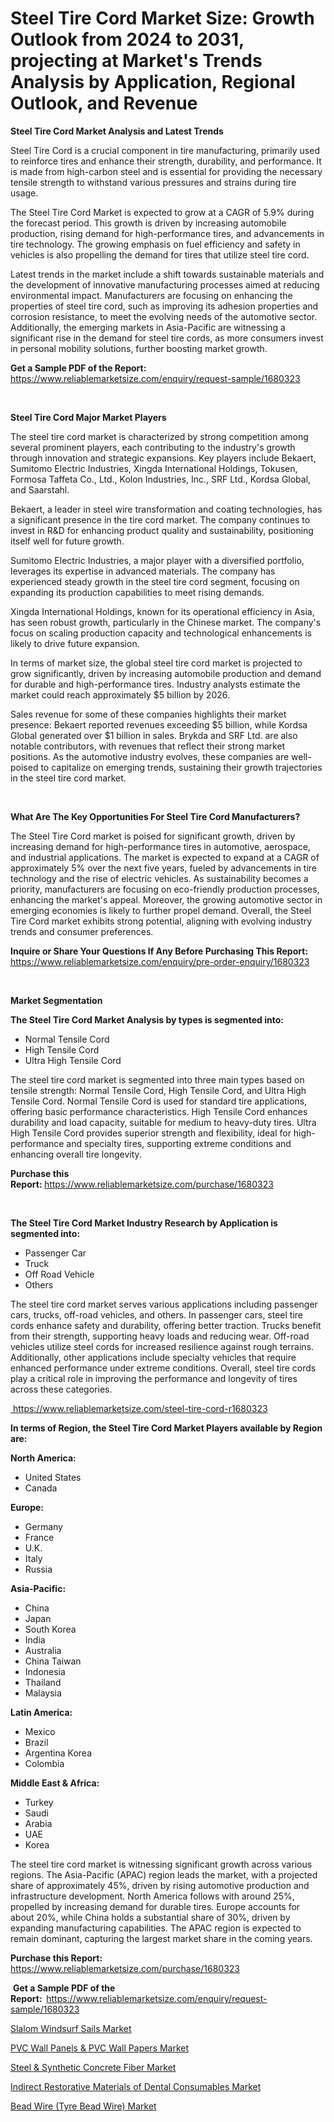 <p><h1>Steel Tire Cord Market Size: Growth Outlook from 2024 to 2031, projecting at Market's Trends Analysis by Application, Regional Outlook, and Revenue</h1></p><p><strong>Steel Tire Cord Market Analysis and Latest Trends</strong></p>
<p><p>Steel Tire Cord is a crucial component in tire manufacturing, primarily used to reinforce tires and enhance their strength, durability, and performance. It is made from high-carbon steel and is essential for providing the necessary tensile strength to withstand various pressures and strains during tire usage. </p><p>The Steel Tire Cord Market is expected to grow at a CAGR of 5.9% during the forecast period. This growth is driven by increasing automobile production, rising demand for high-performance tires, and advancements in tire technology. The growing emphasis on fuel efficiency and safety in vehicles is also propelling the demand for tires that utilize steel tire cord.</p><p>Latest trends in the market include a shift towards sustainable materials and the development of innovative manufacturing processes aimed at reducing environmental impact. Manufacturers are focusing on enhancing the properties of steel tire cord, such as improving its adhesion properties and corrosion resistance, to meet the evolving needs of the automotive sector. Additionally, the emerging markets in Asia-Pacific are witnessing a significant rise in the demand for steel tire cords, as more consumers invest in personal mobility solutions, further boosting market growth.</p></p>
<p><strong>Get a Sample PDF of the Report:&nbsp;</strong> <a href="https://www.reliablemarketsize.com/enquiry/request-sample/1680323?utm_campaign=1550&utm_medium=2&utm_source=Github&utm_content=ia&utm_term=14102024&utm_id=steel-tire-cord">https://www.reliablemarketsize.com/enquiry/request-sample/1680323</a></p>
<p>&nbsp;</p>
<p><strong>Steel Tire Cord Major Market Players</strong></p>
<p><p>The steel tire cord market is characterized by strong competition among several prominent players, each contributing to the industry's growth through innovation and strategic expansions. Key players include Bekaert, Sumitomo Electric Industries, Xingda International Holdings, Tokusen, Formosa Taffeta Co., Ltd., Kolon Industries, Inc., SRF Ltd., Kordsa Global, and Saarstahl.</p><p>Bekaert, a leader in steel wire transformation and coating technologies, has a significant presence in the tire cord market. The company continues to invest in R&D for enhancing product quality and sustainability, positioning itself well for future growth.</p><p>Sumitomo Electric Industries, a major player with a diversified portfolio, leverages its expertise in advanced materials. The company has experienced steady growth in the steel tire cord segment, focusing on expanding its production capabilities to meet rising demands.</p><p>Xingda International Holdings, known for its operational efficiency in Asia, has seen robust growth, particularly in the Chinese market. The company's focus on scaling production capacity and technological enhancements is likely to drive future expansion.</p><p>In terms of market size, the global steel tire cord market is projected to grow significantly, driven by increasing automobile production and demand for durable and high-performance tires. Industry analysts estimate the market could reach approximately $5 billion by 2026.</p><p>Sales revenue for some of these companies highlights their market presence: Bekaert reported revenues exceeding $5 billion, while Kordsa Global generated over $1 billion in sales. Brykda and SRF Ltd. are also notable contributors, with revenues that reflect their strong market positions. As the automotive industry evolves, these companies are well-poised to capitalize on emerging trends, sustaining their growth trajectories in the steel tire cord market.</p></p>
<p>&nbsp;</p>
<p><strong>What Are The Key Opportunities For Steel Tire Cord Manufacturers?</strong></p>
<p><p>The Steel Tire Cord market is poised for significant growth, driven by increasing demand for high-performance tires in automotive, aerospace, and industrial applications. The market is expected to expand at a CAGR of approximately 5% over the next five years, fueled by advancements in tire technology and the rise of electric vehicles. As sustainability becomes a priority, manufacturers are focusing on eco-friendly production processes, enhancing the market's appeal. Moreover, the growing automotive sector in emerging economies is likely to further propel demand. Overall, the Steel Tire Cord market exhibits strong potential, aligning with evolving industry trends and consumer preferences.</p></p>
<p><strong>Inquire or Share Your Questions If Any Before Purchasing This Report:</strong> <a href="https://www.reliablemarketsize.com/enquiry/pre-order-enquiry/1680323?utm_campaign=1550&utm_medium=2&utm_source=Github&utm_content=ia&utm_term=14102024&utm_id=steel-tire-cord">https://www.reliablemarketsize.com/enquiry/pre-order-enquiry/1680323</a></p>
<p>&nbsp;</p>
<p><strong>Market Segmentation</strong></p>
<p><strong>The Steel Tire Cord Market Analysis by types is segmented into:</strong></p>
<p><ul><li>Normal Tensile Cord</li><li>High Tensile Cord</li><li>Ultra High Tensile Cord</li></ul></p>
<p><p>The steel tire cord market is segmented into three main types based on tensile strength: Normal Tensile Cord, High Tensile Cord, and Ultra High Tensile Cord. Normal Tensile Cord is used for standard tire applications, offering basic performance characteristics. High Tensile Cord enhances durability and load capacity, suitable for medium to heavy-duty tires. Ultra High Tensile Cord provides superior strength and flexibility, ideal for high-performance and specialty tires, supporting extreme conditions and enhancing overall tire longevity.</p></p>
<p><strong>Purchase this Report:&nbsp;</strong><a href="https://www.reliablemarketsize.com/purchase/1680323?utm_campaign=1550&utm_medium=2&utm_source=Github&utm_content=ia&utm_term=14102024&utm_id=steel-tire-cord">https://www.reliablemarketsize.com/purchase/1680323</a></p>
<p>&nbsp;</p>
<p><strong>The Steel Tire Cord Market Industry Research by Application is segmented into:</strong></p>
<p><ul><li>Passenger Car</li><li>Truck</li><li>Off Road Vehicle</li><li>Others</li></ul></p>
<p><p>The steel tire cord market serves various applications including passenger cars, trucks, off-road vehicles, and others. In passenger cars, steel tire cords enhance safety and durability, offering better traction. Trucks benefit from their strength, supporting heavy loads and reducing wear. Off-road vehicles utilize steel cords for increased resilience against rough terrains. Additionally, other applications include specialty vehicles that require enhanced performance under extreme conditions. Overall, steel tire cords play a critical role in improving the performance and longevity of tires across these categories.</p></p>
<p><a href="https://www.reliablemarketsize.com/steel-tire-cord-r1680323?utm_campaign=1550&utm_medium=2&utm_source=Github&utm_content=ia&utm_term=14102024&utm_id=steel-tire-cord">&nbsp;https://www.reliablemarketsize.com/steel-tire-cord-r1680323</a></p>
<p><strong>In terms of Region, the Steel Tire Cord Market Players available by Region are:</strong></p>
<p>
    <p> <strong> North America: </strong>
        <ul>
            <li>United States</li>
            <li>Canada</li>
        </ul>
        </p> 
    <p> <strong> Europe: </strong>
        <ul>
            <li>Germany</li>
            <li>France</li>
            <li>U.K.</li>
            <li>Italy</li>
            <li>Russia</li>
        </ul>
        </p> 
    <p> <strong> Asia-Pacific: </strong>
        <ul>
            <li>China</li>
            <li>Japan</li>
            <li>South Korea</li>
            <li>India</li>
            <li>Australia</li>
            <li>China Taiwan</li>
            <li>Indonesia</li>
            <li>Thailand</li>
            <li>Malaysia</li>
        </ul>
        </p> 
    <p> <strong> Latin America: </strong>
        <ul>
            <li>Mexico</li>
            <li>Brazil</li>
            <li>Argentina Korea</li>
            <li>Colombia</li>
        </ul>
        </p> 
    <p> <strong> Middle East & Africa: </strong>
        <ul>
            <li>Turkey</li>
            <li>Saudi</li>
            <li>Arabia</li>
            <li>UAE</li>
            <li>Korea</li>
        </ul>
    </p>
    </p>
<p><p>The steel tire cord market is witnessing significant growth across various regions. The Asia-Pacific (APAC) region leads the market, with a projected share of approximately 45%, driven by rising automotive production and infrastructure development. North America follows with around 25%, propelled by increasing demand for durable tires. Europe accounts for about 20%, while China holds a substantial share of 30%, driven by expanding manufacturing capabilities. The APAC region is expected to remain dominant, capturing the largest market share in the coming years.</p></p>
<p><strong>Purchase this Report: </strong><a href="https://www.reliablemarketsize.com/purchase/1680323?utm_campaign=1550&utm_medium=2&utm_source=Github&utm_content=ia&utm_term=14102024&utm_id=steel-tire-cord">https://www.reliablemarketsize.com/purchase/1680323</a></p>
<p>&nbsp;<strong>Get a Sample PDF of the Report:&nbsp;&nbsp;</strong><a href="https://www.reliablemarketsize.com/enquiry/request-sample/1680323?utm_campaign=1550&utm_medium=2&utm_source=Github&utm_content=ia&utm_term=14102024&utm_id=steel-tire-cord">https://www.reliablemarketsize.com/enquiry/request-sample/1680323</a></p>
<p><strong></strong></p>
<p><p><a href="https://www.linkedin.com/pulse/slalom-windsurf-sails-market-analysis-report-global-insights-6s6ac?trk=public_post_embed_feed-article-content&utm_campaign=1550&utm_medium=2&utm_source=Github&utm_content=ia&utm_term=14102024&utm_id=steel-tire-cord">Slalom Windsurf Sails Market</a></p><p><a href="https://www.linkedin.com/pulse/pulse-pvc-wall-panels-papers-rhythms-change-market-resonance-2024-2031-laaie?trk=public_post_embed_feed-article-content&utm_campaign=1550&utm_medium=2&utm_source=Github&utm_content=ia&utm_term=14102024&utm_id=steel-tire-cord">PVC Wall Panels & PVC Wall Papers Market</a></p><p><a href="https://github.com/cano01c7/Market-Research-Report-List-1/blob/main/steel-synthetic-concrete-fiber-market.md?utm_campaign=1550&utm_medium=2&utm_source=Github&utm_content=ia&utm_term=14102024&utm_id=steel-tire-cord">Steel & Synthetic Concrete Fiber Market</a></p><p><a href="https://www.linkedin.com/pulse/navigating-indirect-restorative-materials-dental-consumables-market-hsrje?trk=public_post_embed_feed-article-content&utm_campaign=1550&utm_medium=2&utm_source=Github&utm_content=ia&utm_term=14102024&utm_id=steel-tire-cord">Indirect Restorative Materials of Dental Consumables Market</a></p><p><a href="https://github.com/driubautch/Market-Research-Report-List-1/blob/main/bead-wire-tyre-bead-wire-market.md?utm_campaign=1550&utm_medium=2&utm_source=Github&utm_content=ia&utm_term=14102024&utm_id=steel-tire-cord">Bead Wire (Tyre Bead Wire) Market</a></p></p>